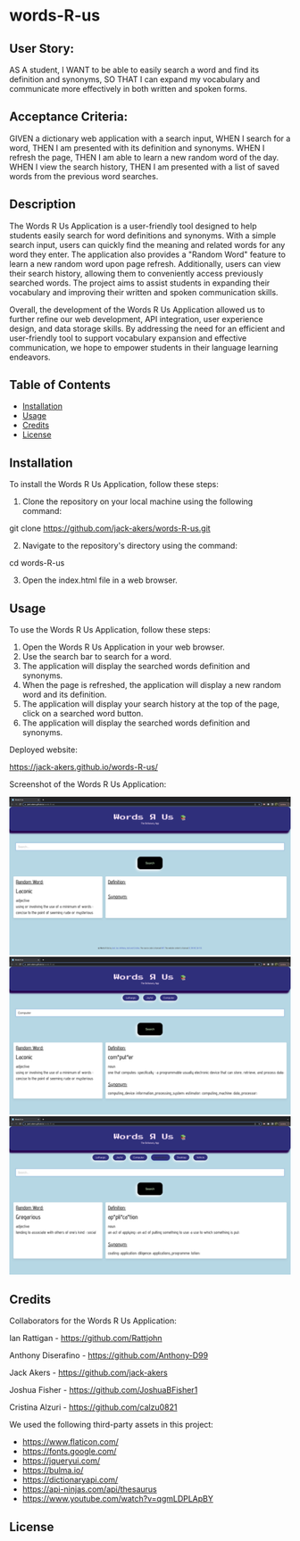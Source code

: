 # words-R-us

## User Story: 
AS A student,
I WANT to be able to easily search a word and find its definition and synonyms,
SO THAT I can expand my vocabulary and communicate more effectively in both written and spoken forms.

## Acceptance Criteria:
GIVEN a dictionary web application with a search input,
WHEN I search for a word,
THEN I am presented with its definition and synonyms.
WHEN I refresh the page,
THEN I am able to learn a new random word of the day.
WHEN I view the search history,
THEN I am presented with a list of saved words from the previous word searches.

## Description
The Words R Us Application is a user-friendly tool designed to help students easily search for word definitions and synonyms. With a simple search input, users can quickly find the meaning and related words for any word they enter. The application also provides a "Random Word" feature to learn a new random word upon page refresh. Additionally, users can view their search history, allowing them to conveniently access previously searched words. The project aims to assist students in expanding their vocabulary and improving their written and spoken communication skills.

Overall, the development of the Words R Us Application allowed us to further refine our web development, API integration, user experience design, and data storage skills. By addressing the need for an efficient and user-friendly tool to support vocabulary expansion and effective communication, we hope to empower students in their language learning endeavors.

## Table of Contents

- [Installation](#installation)
- [Usage](#usage)
- [Credits](#credits)
- [License](#license)

## Installation

To install the Words R Us Application, follow these steps:

1. Clone the repository on your local machine using the following command:

git clone https://github.com/jack-akers/words-R-us.git

2. Navigate to the repository's directory using the command:

cd words-R-us

3. Open the index.html file in a web browser.

## Usage

To use the Words R Us Application, follow these steps:

1. Open the Words R Us Application in your web browser.
2. Use the search bar to search for a word.
3. The application will display the searched words definition and synonyms.
4. When the page is refreshed, the application will display a new random word and its definition.
5. The application will display your search history at the top of the page, click on a searched word button.
6. The application will display the searched words definition and synonyms.

Deployed website:

https://jack-akers.github.io/words-R-us/

Screenshot of the Words R Us Application:

![alt text](./assets/images/Screenshot1.png) ![alt text](./assets/images/Screenshot2.png) ![alt text](./assets/images/Screenshot3.png) 

## Credits

Collaborators for the Words R Us Application:

Ian Rattigan - https://github.com/Rattjohn

Anthony Diserafino - https://github.com/Anthony-D99

Jack Akers - https://github.com/jack-akers

Joshua Fisher - https://github.com/JoshuaBFisher1

Cristina Alzuri - https://github.com/calzu0821

We used the following third-party assets in this project:

- https://www.flaticon.com/
- https://fonts.google.com/
- https://jqueryui.com/
- https://bulma.io/
- https://dictionaryapi.com/
- https://api-ninjas.com/api/thesaurus
- https://www.youtube.com/watch?v=qgmLDPLApBY

## License

<!-- MIT License -->
